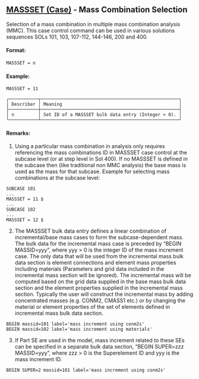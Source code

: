 ## [MASSSET (Case)](https://help.hexagonmi.com/bundle/MSC_Nastran_2022.4/page/Nastran_Combined_Book/qrg/casecontrol4a/TOC.MASSSET.Case.xhtml) - Mass Combination Selection

Selection of a mass combination in multiple mass combination analysis (MMC). This case control command can be used in various solutions sequences SOLs 101, 103, 107-112, 144-146, 200 and 400.

#### Format:

```nastran
MASSSET = n
```

#### Example:

```nastran
MASSSET = 11 
```

```text
┌───────────┬────────────────────────────────────────────────────┐
│ Describer │ Meaning                                            │
├───────────┼────────────────────────────────────────────────────┤
│ n         │ Set ID of a MASSSET bulk data entry (Integer > 0). │
└───────────┴────────────────────────────────────────────────────┘
```

#### Remarks:

1. Using a particular mass combination in analysis only requires referencing the mass combinations ID in MASSSET case control at the subcase level (or at step level in Sol 400). If no MASSSET is defined in the subcase then (like traditional non MMC analysis) the base mass is used as the mass for that subcase. Example for selecting mass combinations at the subcase level:

```nastran
SUBCASE 101
...
MASSSET = 11 $
...
SUBCASE 102
...
MASSSET = 12 $
```

2. The MASSSET bulk data entry defines a linear combination of incremental/base mass cases to form the subcase-dependent mass. The bulk data for the incremental mass case is preceded by “BEGIN MASSID=yyy”, where yyy > 0 is the integer ID of the mass increment case. The only data that will be used from the incremental mass bulk data section is element connections and element mass properties including materials (Parameters and grid data included in the incremental mass section will be ignored). The incremental mass will be computed based on the grid data supplied in the base mass bulk data section and the element properties supplied in the incremental mass section. Typically the user will construct the incremental mass by adding concentrated masses (e.g. CONM2, CMASS1 etc.) or by changing the material or element properties of the set of elements defined in incremental mass bulk data section.

```nastran
BEGIN massid=101 label='mass increment using conm2s'
BEGIN massid=102 label='mass increment using materials'
```

3. If Part SE are used in the model, mass increment related to these SEs can be specified in a separate bulk data section, “BEGIN SUPER=zzz MASSID=yyy”, where zzz > 0 is the Superelement ID and yyy is the mass increment ID.

```nastran
BEGIN SUPER=2 massid=101 label='mass increment using conm2s'
```
